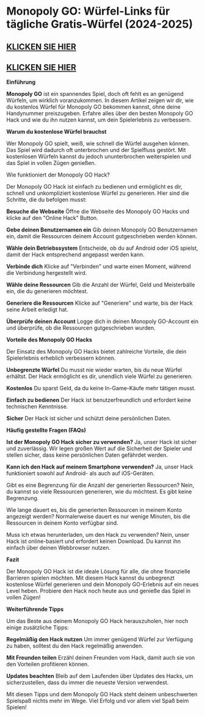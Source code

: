 # Monopoly GO: Würfel-Links für tägliche Gratis-Würfel (2024-2025) 

## [KLICKEN SIE HIER](https://lookerstudio.google.com/s/vubtIUBp5Lk)
## [KLICKEN SIE HIER](https://lookerstudio.google.com/s/vubtIUBp5Lk)

**Einführung**

**Monopoly GO** ist ein spannendes Spiel, doch oft fehlt es an genügend Würfeln, um wirklich voranzukommen. In diesem Artikel zeigen wir dir, wie du kostenlos Würfel für Monopoly GO bekommen kannst, ohne deine Handynummer preiszugeben. Erfahre alles über den besten Monopoly GO Hack und wie du ihn nutzen kannst, um dein Spielerlebnis zu verbessern.

**Warum du kostenlose Würfel brauchst**

Wer Monopoly GO spielt, weiß, wie schnell die Würfel ausgehen können. Das Spiel wird dadurch oft unterbrochen und der Spielfluss gestört. Mit kostenlosen Würfeln kannst du jedoch ununterbrochen weiterspielen und das Spiel in vollen Zügen genießen.

Wie funktioniert der Monopoly GO Hack?

Der Monopoly GO Hack ist einfach zu bedienen und ermöglicht es dir, schnell und unkompliziert kostenlose Würfel zu generieren. Hier sind die Schritte, die du befolgen musst:

**Besuche die Webseite**
Öffne die Webseite des Monopoly GO Hacks und klicke auf den "Online Hack" Button.

**Gebe deinen Benutzernamen ein**
Gib deinen Monopoly GO Benutzernamen ein, damit die Ressourcen deinem Account gutgeschrieben werden können.

**Wähle dein Betriebssystem**
Entscheide, ob du auf Android oder iOS spielst, damit der Hack entsprechend angepasst werden kann.

**Verbinde dich**
Klicke auf "Verbinden" und warte einen Moment, während die Verbindung hergestellt wird.

**Wähle deine Ressourcen**
Gib die Anzahl der Würfel, Geld und Meisterbälle ein, die du generieren möchtest.

**Generiere die Ressourcen**
Klicke auf "Generiere" und warte, bis der Hack seine Arbeit erledigt hat.

**Überprüfe deinen Account**
Logge dich in deinen Monopoly GO-Account ein und überprüfe, ob die Ressourcen gutgeschrieben wurden.

**Vorteile des Monopoly GO Hacks**

Der Einsatz des Monopoly GO Hacks bietet zahlreiche Vorteile, die dein Spielerlebnis erheblich verbessern können.

**Unbegrenzte Würfel**
Du musst nie wieder warten, bis du neue Würfel erhältst. Der Hack ermöglicht es dir, unendlich viele Würfel zu generieren.

**Kostenlos**
Du sparst Geld, da du keine In-Game-Käufe mehr tätigen musst.

**Einfach zu bedienen**
Der Hack ist benutzerfreundlich und erfordert keine technischen Kenntnisse.

**Sicher**
Der Hack ist sicher und schützt deine persönlichen Daten.

**Häufig gestellte Fragen (FAQs)**

**Ist der Monopoly GO Hack sicher zu verwenden?**
Ja, unser Hack ist sicher und zuverlässig. Wir legen großen Wert auf die Sicherheit der Spieler und stellen sicher, dass keine persönlichen Daten gefährdet werden.

**Kann ich den Hack auf meinem Smartphone verwenden?**
Ja, unser Hack funktioniert sowohl auf Android- als auch auf iOS-Geräten.

Gibt es eine Begrenzung für die Anzahl der generierten Ressourcen?
Nein, du kannst so viele Ressourcen generieren, wie du möchtest. Es gibt keine Begrenzung.

Wie lange dauert es, bis die generierten Ressourcen in meinem Konto angezeigt werden?
Normalerweise dauert es nur wenige Minuten, bis die Ressourcen in deinem Konto verfügbar sind.

Muss ich etwas herunterladen, um den Hack zu verwenden?
Nein, unser Hack ist online-basiert und erfordert keinen Download. Du kannst ihn einfach über deinen Webbrowser nutzen.

**Fazit**

Der Monopoly GO Hack ist die ideale Lösung für alle, die ohne finanzielle Barrieren spielen möchten. Mit diesem Hack kannst du unbegrenzt kostenlose Würfel generieren und dein Monopoly GO-Erlebnis auf ein neues Level heben. Probiere den Hack noch heute aus und genieße das Spiel in vollen Zügen!

**Weiterführende Tipps**

Um das Beste aus deinem Monopoly GO Hack herauszuholen, hier noch einige zusätzliche Tipps:

**Regelmäßig den Hack nutzen**
Um immer genügend Würfel zur Verfügung zu haben, solltest du den Hack regelmäßig anwenden.

**Mit Freunden teilen**
Erzähl deinen Freunden vom Hack, damit auch sie von den Vorteilen profitieren können.

**Updates beachten**
Bleib auf dem Laufenden über Updates des Hacks, um sicherzustellen, dass du immer die neueste Version verwendest.

Mit diesen Tipps und dem Monopoly GO Hack steht deinem unbeschwerten Spielspaß nichts mehr im Wege. Viel Erfolg und vor allem viel Spaß beim Spielen!
